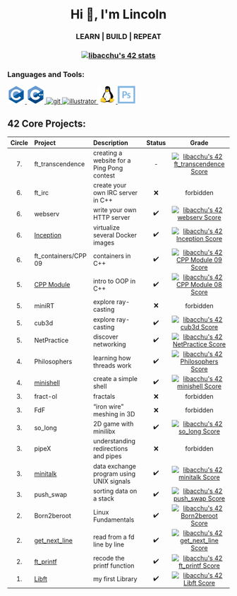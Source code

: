 <h1 align="center">Hi 👋, I'm Lincoln</h1>
<h3 align="center"> LEARN | BUILD | REPEAT </h3>

<h3 align="center">
<a href="https://github.com/JaeSeoKim/badge42"><img src="https://badge42.vercel.app/api/v2/clbz2enp500160fkz8jha4orj/stats?cursusId=21&coalitionId=piscine" alt="libacchu's 42 stats"/></a>
</h3>

<p align="left">
</p>

<h3 align="left">Languages and Tools:</h3>
<p align="left"> <a href="https://www.cprogramming.com/" target="_blank" rel="noreferrer"> <img src="https://raw.githubusercontent.com/devicons/devicon/master/icons/c/c-original.svg" alt="c" width="40" height="40"/> </a> <a href="https://www.w3schools.com/cpp/" target="_blank" rel="noreferrer"> <img src="https://raw.githubusercontent.com/devicons/devicon/master/icons/cplusplus/cplusplus-original.svg" alt="cplusplus" width="40" height="40"/> </a> <a href="https://git-scm.com/" target="_blank" rel="noreferrer"> <img src="https://www.vectorlogo.zone/logos/git-scm/git-scm-icon.svg" alt="git" width="40" height="40"/> </a> <a href="https://www.adobe.com/in/products/illustrator.html" target="_blank" rel="noreferrer"> <img src="https://www.vectorlogo.zone/logos/adobe_illustrator/adobe_illustrator-icon.svg" alt="illustrator" width="40" height="40"/> </a> <a href="https://www.linux.org/" target="_blank" rel="noreferrer"> <img src="https://raw.githubusercontent.com/devicons/devicon/master/icons/linux/linux-original.svg" alt="linux" width="40" height="40"/> </a> <a href="https://www.photoshop.com/en" target="_blank" rel="noreferrer"> <img src="https://raw.githubusercontent.com/devicons/devicon/master/icons/photoshop/photoshop-line.svg" alt="photoshop" width="40" height="40"/> </a> </p>

<h2 align="left">42 Core Projects:</h2>
  
|Circle | Project | Description | Status | Grade |
| :-: | :- | :- | :-: | :-: |
| 7. | ft_transcendence | creating a website for a Ping Pong contest | - | <a href="https://github.com/JaeSeoKim/badge42"><img src="https://badge42.vercel.app/api/v2/clbz2enp500160fkz8jha4orj/project/3105897" alt="libacchu's 42 ft_transcendence Score" /></a> |
| 6. | ft_irc | create your own IRC server in C++ | ❌ | forbidden |
| 6. | webserv | write your own HTTP server | ✔️ | <a href="https://github.com/JaeSeoKim/badge42"><img src="https://badge42.vercel.app/api/v2/clbz2enp500160fkz8jha4orj/project/2949683" alt="libacchu's 42 webserv Score" /></a> |
| 6. | [Inception](https://github.com/libacchu/Inception) | virtualize several Docker images | ✔️ | <a href="https://github.com/JaeSeoKim/badge42"><img src="https://badge42.vercel.app/api/v2/clbz2enp500160fkz8jha4orj/project/2966519" alt="libacchu's 42 Inception Score" /></a> |
| 6. | ft_containers/CPP 09 | containers in C++ | ✔️ | <a href="https://github.com/JaeSeoKim/badge42"><img src="https://badge42.vercel.app/api/v2/clbz2enp500160fkz8jha4orj/project/3029278" alt="libacchu's 42 CPP Module 09 Score" /></a> |
| 5. | [CPP Module](https://github.com/libacchu/CPP_Module) | intro to OOP in C++ | ✔️ | <a href="https://github.com/JaeSeoKim/badge42"><img src="https://badge42.vercel.app/api/v2/clbz2enp500160fkz8jha4orj/project/2933374" alt="libacchu's 42 CPP Module 08 Score" /></a> |
| 5. | miniRT | explore ray-casting | ❌ | forbidden |
| 5. | cub3d | explore ray-casting| ✔️  | <a href="https://github.com/JaeSeoKim/badge42"><img src="https://badge42.vercel.app/api/v2/clbz2enp500160fkz8jha4orj/project/2930685" alt="libacchu's 42 cub3d Score" /></a> |
| 5. | NetPractice | discover networking | ✔️ | <a href="https://github.com/JaeSeoKim/badge42"><img src="https://badge42.vercel.app/api/v2/clbz2enp500160fkz8jha4orj/project/2846383" alt="libacchu's 42 NetPractice Score" /></a> |
| 4. | Philosophers | learning how threads work | ✔️ | <a href="https://github.com/JaeSeoKim/badge42"><img src="https://badge42.vercel.app/api/v2/clbz2enp500160fkz8jha4orj/project/2802172" alt="libacchu's 42 Philosophers Score" /></a> |
| 4. | [minishell](https://github.com/libacchu/minishell) | create a simple shell | ✔️ | <a href="https://github.com/JaeSeoKim/badge42"><img src="https://badge42.vercel.app/api/v2/clbz2enp500160fkz8jha4orj/project/2687183" alt="libacchu's 42 minishell Score" /></a> |
| 3. | fract-ol | fractals | ❌ | forbidden |
| 3. | FdF | “iron wire” meshing in 3D | ❌ | forbidden |
| 3. | so_long | 2D game with minilibx | ✔️ | <a href="https://github.com/JaeSeoKim/badge42"><img src="https://badge42.vercel.app/api/v2/clbz2enp500160fkz8jha4orj/project/2574690" alt="libacchu's 42 so_long Score" /></a> |
| 3. | pipeX | understanding redirections and pipes | ❌ | forbidden |
| 3. | [minitalk](https://github.com/libacchu/minitalk) | data exchange program using UNIX signals | ✔️ | <a href="https://github.com/JaeSeoKim/badge42"><img src="https://badge42.vercel.app/api/v2/clbz2enp500160fkz8jha4orj/project/2538799" alt="libacchu's 42 minitalk Score" /></a> |
| 3. | push_swap | sorting data on a stack | ✔️ | <a href="https://github.com/JaeSeoKim/badge42"><img src="https://badge42.vercel.app/api/v2/clbz2enp500160fkz8jha4orj/project/2581591" alt="libacchu's 42 push_swap Score" /></a> |
| 2. | Born2beroot | Linux Fundamentals | ✔️ | <a href="https://github.com/JaeSeoKim/badge42"><img src="https://badge42.vercel.app/api/v2/clbz2enp500160fkz8jha4orj/project/2470185" alt="libacchu's 42 Born2beroot Score" /></a> |
| 2. | [get_next_line](https://github.com/libacchu/get_next_line) | read from a fd line by line | ✔️ | <a href="https://github.com/JaeSeoKim/badge42"><img src="https://badge42.vercel.app/api/v2/clbz2enp500160fkz8jha4orj/project/2514344" alt="libacchu's 42 get_next_line Score" /></a>|
| 2. | [ft_printf](https://github.com/libacchu/ft_printf) | recode the printf function | ✔️ | <a href="https://github.com/JaeSeoKim/badge42"><img src="https://badge42.vercel.app/api/v2/clbz2enp500160fkz8jha4orj/project/2478534" alt="libacchu's 42 ft_printf Score" /></a> |
| 1. | [Libft](https://github.com/libacchu/libft-42) | my first Library | ✔️ | <a href="https://github.com/JaeSeoKim/badge42"><img src="https://badge42.vercel.app/api/v2/clbz2enp500160fkz8jha4orj/project/2414987" alt="libacchu's 42 Libft Score" /></a> |
 
